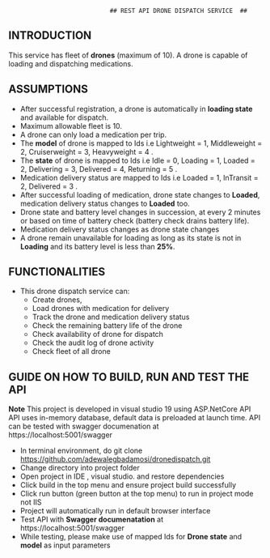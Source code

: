 
								## REST API DRONE DISPATCH SERVICE  ##

## INTRODUCTION

This service has fleet of **drones** (maximum of 10). A drone is capable of loading and dispatching medications.


## ASSUMPTIONS

* After successful registration, a drone is automatically in **loading state** and available for dispatch.
* Maximum allowable fleet is 10.
* A drone can only load a medication per trip.
* The  **model** of drone is mapped to Ids i.e   Lightweight = 1,   Middleweight = 2,    Cruiserweight = 3,  Heavyweight = 4 .
* The **state** of drone is mapped to Ids i.e  Idle = 0,   Loading = 1,   Loaded = 2,   Delivering = 3,    Delivered = 4,  Returning = 5  .
* Medication delivery status are mapped to Ids i.e   Loaded = 1,  InTransit = 2,  Delivered = 3  .
* After successful loading of medication, drone state changes to **Loaded**, medication delivery status changes to **Loaded** too.
* Drone state and battery level changes in succession, at every 2 minutes or based on time of battery check (battery check drains battery life).
* Medication delivery status changes as drone state changes
* A drone remain unavailable for loading as long as its state is not in **Loading** and its battery level is less than **25%**.


## FUNCTIONALITIES

* This drone dispatch service can:
	- Create drones, 
	- Load drones with medication for delivery
	- Track the drone and medication delivery status
	- Check the remaining battery life of the drone
	- Check availability of drone for dispatch
	- Check the audit log of drone activity
	- Check fleet of all drone 

## GUIDE ON HOW TO BUILD, RUN AND TEST THE API


**Note**
 This project is developed in visual studio 19 using ASP.NetCore API
 API uses in-memory database, default data is preloaded at launch time.
 API can be tested with swagger documenation at https://localhost:5001/swagger

 * In terminal environment, do git clone https://github.com/adewalegbadamosi/dronedispatch.git 
 * Change directory into project folder
 * Open project in IDE , visual studio. and restore dependencies
 * Click build in the top menu and ensure project build successfully
 * Click run button (green button at the top menu) to run in project mode not IIS
 * Project will automatically run in default browser interface
 * Test API with **Swagger documenatation** at https://localhost:5001/swagger
 * While testing, please make use of mapped Ids for **Drone state** and **model** as input parameters

